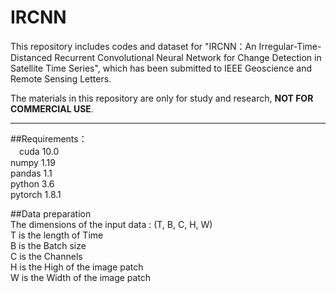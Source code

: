 # IRCNN

This repository includes codes and dataset for "IRCNN：An Irregular-Time-Distanced Recurrent Convolutional Neural Network for Change Detection in Satellite Time Series", which has been submitted to IEEE Geoscience and Remote Sensing Letters.

The materials in this repository are only for study and research, **NOT FOR COMMERCIAL USE**.  
***

##Requirements：  
　cuda 10.0  
numpy 1.19  
pandas 1.1  
python 3.6  
pytorch 1.8.1    

##Data preparation  
The dimensions of the input data :  (T, B, C, H, W)  
    T is the length of Time  
    B is the Batch size  
    C is the Channels  
    H is the High of the image patch  
    W is the Width of the image patch  
